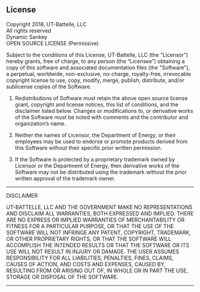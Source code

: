## License  
Copyright 2018, UT-Battelle, LLC  
All rights reserved  
 Dynamic Sankey  
OPEN SOURCE LICENSE (Permissive)  

Subject to the conditions of this License, UT-Battelle, LLC (the “Licensor”) hereby grants, free of charge, to any person (the 
“Licensee”) obtaining a copy of this software and associated documentation files (the "Software"), a perpetual, worldwide, 
non-exclusive, no-charge, royalty-free, irrevocable copyright license to use, copy, modify, merge, publish, distribute, and/or 
sublicense copies of the Software.

1. Redistributions of Software must retain the above open source license grant, copyright and license notices, this list of 
conditions, and the disclaimer listed below.  Changes or modifications to, or derivative works of the Software must be noted 
with comments and the contributor and organization’s name.

2. Neither the names of Licensor, the Department of Energy, or their employees may be used to endorse or promote products 
derived from this Software without their specific prior written permission.

3. If the Software is protected by a proprietary trademark owned by Licensor or the Department of Energy, then derivative 
works of the Software may not be distributed using the trademark without the prior written approval of the trademark owner. 
	


****************************************************************************************************************
DISCLAIMER

UT-BATTELLE, LLC AND THE GOVERNMENT MAKE NO REPRESENTATIONS AND DISCLAIM ALL WARRANTIES, BOTH EXPRESSED AND IMPLIED.  THERE 
ARE NO EXPRESS OR IMPLIED WARRANTIES OF MERCHANTABILITY OR FITNESS FOR A PARTICULAR PURPOSE, OR THAT THE USE OF THE SOFTWARE 
WILL NOT INFRINGE ANY PATENT, COPYRIGHT, TRADEMARK, OR OTHER PROPRIETARY RIGHTS, OR THAT THE SOFTWARE WILL ACCOMPLISH THE 
INTENDED RESULTS OR THAT THE SOFTWARE OR ITS USE WILL NOT RESULT IN INJURY OR DAMAGE.  THE USER ASSUMES RESPONSIBILITY FOR ALL 
LIABILITIES, PENALTIES, FINES, CLAIMS, CAUSES OF ACTION, AND COSTS AND EXPENSES, CAUSED BY, RESULTING FROM OR ARISING OUT OF, 
IN WHOLE OR IN PART THE USE, STORAGE OR DISPOSAL OF THE SOFTWARE.

****************************************************************************************************************
